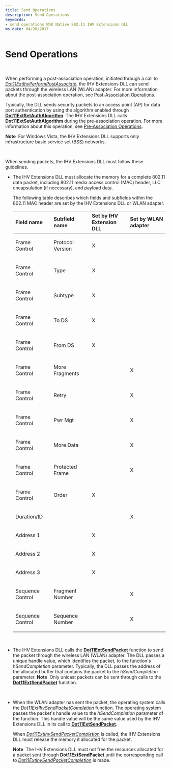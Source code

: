 ```yaml
---
title: Send Operations
description: Send Operations
keywords:
- send operations WDK Native 802.11 IHV Extensions DLL
ms.date: 04/20/2017
---
```


# Send Operations




 

When performing a post-association operation, initiated through a call to [*Dot11ExtIhvPerformPostAssociate*](/windows-hardware/drivers/ddi/wlanihv/nc-wlanihv-dot11extihv_perform_post_associate), the IHV Extensions DLL can send packets through the wireless LAN (WLAN) adapter. For more information about the post-association operation, see [Post-Association Operations](post-association-operations.md).

Typically, the DLL sends security packets to an access point (AP) for data port authentication by using the algorithm enabled through [**Dot11ExtSetAuthAlgorithm**](/windows-hardware/drivers/ddi/wlanihv/nc-wlanihv-dot11ext_set_auth_algorithm). The IHV Extensions DLL calls **Dot11ExtSetAuthAlgorithm** during the pre-association operation. For more information about this operation, see [Pre-Association Operations](pre-association-operations.md).

**Note**  For Windows Vista, the IHV Extensions DLL supports only infrastructure basic service set (BSS) networks.

 

When sending packets, the IHV Extensions DLL must follow these guidelines.

-   The IHV Extensions DLL must allocate the memory for a complete 802.11 data packet, including 802.11 media access control (MAC) header, LLC encapsulation (if necessary), and payload data.

    The following table describes which fields and subfields within the 802.11 MAC header are set by the IHV Extensions DLL or WLAN adapter.

    <table>
    <colgroup>
    <col width="25%" />
    <col width="25%" />
    <col width="25%" />
    <col width="25%" />
    </colgroup>
    <thead>
    <tr class="header">
    <th align="left">Field name</th>
    <th align="left">Subfield name</th>
    <th align="left">Set by IHV Extension DLL</th>
    <th align="left">Set by WLAN adapter</th>
    </tr>
    </thead>
    <tbody>
    <tr class="odd">
    <td align="left"><p>Frame Control</p></td>
    <td align="left"><p>Protocol Version</p></td>
    <td align="left"><p>X</p></td>
    <td align="left"></td>
    </tr>
    <tr class="even">
    <td align="left"><p>Frame Control</p></td>
    <td align="left"><p>Type</p></td>
    <td align="left"><p>X</p></td>
    <td align="left"></td>
    </tr>
    <tr class="odd">
    <td align="left"><p>Frame Control</p></td>
    <td align="left"><p>Subtype</p></td>
    <td align="left"><p>X</p></td>
    <td align="left"></td>
    </tr>
    <tr class="even">
    <td align="left"><p>Frame Control</p></td>
    <td align="left"><p>To DS</p></td>
    <td align="left"><p>X</p></td>
    <td align="left"></td>
    </tr>
    <tr class="odd">
    <td align="left"><p>Frame Control</p></td>
    <td align="left"><p>From DS</p></td>
    <td align="left"><p>X</p></td>
    <td align="left"></td>
    </tr>
    <tr class="even">
    <td align="left"><p>Frame Control</p></td>
    <td align="left"><p>More Fragments</p></td>
    <td align="left"></td>
    <td align="left"><p>X</p></td>
    </tr>
    <tr class="odd">
    <td align="left"><p>Frame Control</p></td>
    <td align="left"><p>Retry</p></td>
    <td align="left"></td>
    <td align="left"><p>X</p></td>
    </tr>
    <tr class="even">
    <td align="left"><p>Frame Control</p></td>
    <td align="left"><p>Pwr Mgt</p></td>
    <td align="left"></td>
    <td align="left"><p>X</p></td>
    </tr>
    <tr class="odd">
    <td align="left"><p>Frame Control</p></td>
    <td align="left"><p>More Data</p></td>
    <td align="left"></td>
    <td align="left"><p>X</p></td>
    </tr>
    <tr class="even">
    <td align="left"><p>Frame Control</p></td>
    <td align="left"><p>Protected Frame</p></td>
    <td align="left"></td>
    <td align="left"><p>X</p></td>
    </tr>
    <tr class="odd">
    <td align="left"><p>Frame Control</p></td>
    <td align="left"><p>Order</p></td>
    <td align="left"><p>X</p></td>
    <td align="left"></td>
    </tr>
    <tr class="even">
    <td align="left"><p>Duration/ID</p></td>
    <td align="left"></td>
    <td align="left"></td>
    <td align="left"><p>X</p></td>
    </tr>
    <tr class="odd">
    <td align="left"><p>Address 1</p></td>
    <td align="left"></td>
    <td align="left"><p>X</p></td>
    <td align="left"></td>
    </tr>
    <tr class="even">
    <td align="left"><p>Address 2</p></td>
    <td align="left"></td>
    <td align="left"><p>X</p></td>
    <td align="left"></td>
    </tr>
    <tr class="odd">
    <td align="left"><p>Address 3</p></td>
    <td align="left"></td>
    <td align="left"><p>X</p></td>
    <td align="left"></td>
    </tr>
    <tr class="even">
    <td align="left"><p>Sequence Control</p></td>
    <td align="left"><p>Fragment Number</p></td>
    <td align="left"></td>
    <td align="left"><p>X</p></td>
    </tr>
    <tr class="odd">
    <td align="left"><p>Sequence Control</p></td>
    <td align="left"><p>Sequence Number</p></td>
    <td align="left"></td>
    <td align="left"><p>X</p></td>
    </tr>
    </tbody>
    </table>

     

-   The IHV Extensions DLL calls the [**Dot11ExtSendPacket**](/windows-hardware/drivers/ddi/wlanihv/nc-wlanihv-dot11ext_send_packet) function to send the packet through the wireless LAN (WLAN) adapter. The DLL passes a unique handle value, which identifies the packet, to the function's *hSendCompletion* parameter. Typically, the DLL passes the address of the allocated buffer that contains the packet to the *hSendCompletion* parameter.
    **Note**  Only unicast packets can be sent through calls to the [**Dot11ExtSendPacket**](/windows-hardware/drivers/ddi/wlanihv/nc-wlanihv-dot11ext_send_packet) function.

     

-   When the WLAN adapter has sent the packet, the operating system calls the [*Dot11ExtIhvSendPacketCompletion*](/windows-hardware/drivers/ddi/wlanihv/nc-wlanihv-dot11extihv_send_packet_completion) function. The operating system passes the packet's handle value to the *hSendCompletion* parameter of the function. This handle value will be the same value used by the IHV Extensions DLL in its call to [**Dot11ExtSendPacket**](/windows-hardware/drivers/ddi/wlanihv/nc-wlanihv-dot11ext_send_packet).

    When [*Dot11ExtIhvSendPacketCompletion*](/windows-hardware/drivers/ddi/wlanihv/nc-wlanihv-dot11extihv_send_packet_completion) is called, the IHV Extensions DLL must release the memory it allocated for the packet.

    **Note**  The IHV Extensions DLL must not free the resources allocated for a packet sent through [**Dot11ExtSendPacket**](/windows-hardware/drivers/ddi/wlanihv/nc-wlanihv-dot11ext_send_packet) until the corresponding call to [*Dot11ExtIhvSendPacketCompletion*](/windows-hardware/drivers/ddi/wlanihv/nc-wlanihv-dot11extihv_send_packet_completion) is made.

     

 

 
